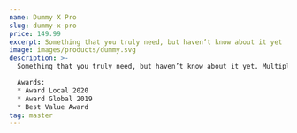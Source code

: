 ```yaml
---
name: Dummy X Pro
slug: dummy-x-pro
price: 149.99
excerpt: Something that you truly need, but haven’t know about it yet
image: images/products/dummy.svg
description: >-
  Something that you truly need, but haven’t know about it yet. Multiple winner of Community Awarads.

  Awards:
  * Award Local 2020
  * Award Global 2019 
  * Best Value Award
tag: master
---
```

